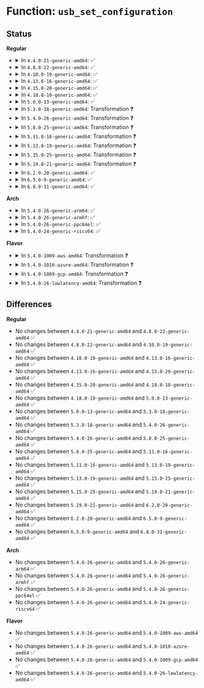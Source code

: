 # Function: <code>usb_set_configuration</code>

## Status
<b>Regular</b>
<ul>
<li>
<details>
<summary>In <code>4.4.0-21-generic-amd64</code>: ✅</summary>

```c
int usb_set_configuration(struct usb_device * dev, int configuration)
```

```json
{
  "name": "usb_set_configuration",
  "collision_type": "Unique Global",
  "inline_type": "No",
  "funcs": [
    {
      "addr": 18446744071585213984,
      "name": "usb_set_configuration",
      "external": true,
      "loc": "drivers/usb/core/message.c:1729",
      "file": "drivers/usb/core/message.c",
      "inline": "seen, unknown",
      "caller_inline": [],
      "caller_func": [
        "drivers/usb/core/hub.c:usb_deauthorize_device",
        "drivers/usb/core/hub.c:usb_authorize_device",
        "drivers/usb/core/message.c:driver_set_config_work",
        "drivers/usb/core/sysfs.c:remove_store",
        "drivers/usb/core/sysfs.c:bConfigurationValue_store",
        "drivers/usb/core/devio.c:usbdev_do_ioctl",
        "drivers/usb/core/generic.c:generic_disconnect",
        "drivers/usb/core/generic.c:generic_probe"
      ]
    }
  ],
  "symbols": [
    {
      "addr": 18446744071585213984,
      "name": "usb_set_configuration",
      "section": ".text",
      "bind": "STB_GLOBAL",
      "size": 2273
    }
  ]
}
```
</details>
</li>
<li>
<details>
<summary>In <code>4.8.0-22-generic-amd64</code>: ✅</summary>

```c
int usb_set_configuration(struct usb_device * dev, int configuration)
```

```json
{
  "name": "usb_set_configuration",
  "collision_type": "Unique Global",
  "inline_type": "No",
  "funcs": [
    {
      "addr": 18446744071585607088,
      "name": "usb_set_configuration",
      "external": true,
      "loc": "drivers/usb/core/message.c:1726",
      "file": "drivers/usb/core/message.c",
      "inline": "seen, unknown",
      "caller_inline": [],
      "caller_func": [
        "drivers/usb/core/hub.c:usb_authorize_device",
        "drivers/usb/core/hub.c:usb_deauthorize_device",
        "drivers/usb/core/message.c:driver_set_config_work",
        "drivers/usb/core/sysfs.c:remove_store",
        "drivers/usb/core/sysfs.c:bConfigurationValue_store",
        "drivers/usb/core/devio.c:usbdev_do_ioctl",
        "drivers/usb/core/generic.c:generic_disconnect",
        "drivers/usb/core/generic.c:generic_probe"
      ]
    }
  ],
  "symbols": [
    {
      "addr": 18446744071585607088,
      "name": "usb_set_configuration",
      "section": ".text",
      "bind": "STB_GLOBAL",
      "size": 2349
    }
  ]
}
```
</details>
</li>
<li>
<details>
<summary>In <code>4.10.0-19-generic-amd64</code>: ✅</summary>

```c
int usb_set_configuration(struct usb_device * dev, int configuration)
```

```json
{
  "name": "usb_set_configuration",
  "collision_type": "Unique Global",
  "inline_type": "No",
  "funcs": [
    {
      "addr": 18446744071585794656,
      "name": "usb_set_configuration",
      "external": true,
      "loc": "drivers/usb/core/message.c:1729",
      "file": "drivers/usb/core/message.c",
      "inline": "seen, unknown",
      "caller_inline": [],
      "caller_func": [
        "drivers/usb/core/hub.c:usb_authorize_device",
        "drivers/usb/core/hub.c:usb_deauthorize_device",
        "drivers/usb/core/message.c:driver_set_config_work",
        "drivers/usb/core/sysfs.c:remove_store",
        "drivers/usb/core/sysfs.c:bConfigurationValue_store",
        "drivers/usb/core/devio.c:usbdev_do_ioctl",
        "drivers/usb/core/generic.c:generic_disconnect",
        "drivers/usb/core/generic.c:generic_probe"
      ]
    }
  ],
  "symbols": [
    {
      "addr": 18446744071585794656,
      "name": "usb_set_configuration",
      "section": ".text",
      "bind": "STB_GLOBAL",
      "size": 2314
    }
  ]
}
```
</details>
</li>
<li>
<details>
<summary>In <code>4.13.0-16-generic-amd64</code>: ✅</summary>

```c
int usb_set_configuration(struct usb_device * dev, int configuration)
```

```json
{
  "name": "usb_set_configuration",
  "collision_type": "Unique Global",
  "inline_type": "No",
  "funcs": [
    {
      "addr": 18446744071585881120,
      "name": "usb_set_configuration",
      "external": true,
      "loc": "drivers/usb/core/message.c:1727",
      "file": "drivers/usb/core/message.c",
      "inline": "seen, unknown",
      "caller_inline": [],
      "caller_func": [
        "drivers/usb/core/hub.c:usb_authorize_device",
        "drivers/usb/core/hub.c:usb_deauthorize_device",
        "drivers/usb/core/message.c:driver_set_config_work",
        "drivers/usb/core/sysfs.c:remove_store",
        "drivers/usb/core/sysfs.c:bConfigurationValue_store",
        "drivers/usb/core/devio.c:usbdev_do_ioctl",
        "drivers/usb/core/generic.c:generic_disconnect",
        "drivers/usb/core/generic.c:generic_probe"
      ]
    }
  ],
  "symbols": [
    {
      "addr": 18446744071585881120,
      "name": "usb_set_configuration",
      "section": ".text",
      "bind": "STB_GLOBAL",
      "size": 2116
    }
  ]
}
```
</details>
</li>
<li>
<details>
<summary>In <code>4.15.0-20-generic-amd64</code>: ✅</summary>

```c
int usb_set_configuration(struct usb_device * dev, int configuration)
```

```json
{
  "name": "usb_set_configuration",
  "collision_type": "Unique Global",
  "inline_type": "No",
  "funcs": [
    {
      "addr": 18446744071586321584,
      "name": "usb_set_configuration",
      "external": true,
      "loc": "drivers/usb/core/message.c:1766",
      "file": "drivers/usb/core/message.c",
      "inline": "seen, unknown",
      "caller_inline": [],
      "caller_func": [
        "drivers/usb/core/hub.c:usb_authorize_device",
        "drivers/usb/core/hub.c:usb_deauthorize_device",
        "drivers/usb/core/message.c:driver_set_config_work",
        "drivers/usb/core/sysfs.c:remove_store",
        "drivers/usb/core/sysfs.c:bConfigurationValue_store",
        "drivers/usb/core/devio.c:usbdev_do_ioctl",
        "drivers/usb/core/generic.c:generic_disconnect",
        "drivers/usb/core/generic.c:generic_probe"
      ]
    }
  ],
  "symbols": [
    {
      "addr": 18446744071586321584,
      "name": "usb_set_configuration",
      "section": ".text",
      "bind": "STB_GLOBAL",
      "size": 2122
    }
  ]
}
```
</details>
</li>
<li>
<details>
<summary>In <code>4.18.0-10-generic-amd64</code>: ✅</summary>

```c
int usb_set_configuration(struct usb_device * dev, int configuration)
```

```json
{
  "name": "usb_set_configuration",
  "collision_type": "Unique Global",
  "inline_type": "No",
  "funcs": [
    {
      "addr": 18446744071586579120,
      "name": "usb_set_configuration",
      "external": true,
      "loc": "drivers/usb/core/message.c:1803",
      "file": "drivers/usb/core/message.c",
      "inline": "seen, unknown",
      "caller_inline": [],
      "caller_func": [
        "drivers/usb/core/hub.c:usb_authorize_device",
        "drivers/usb/core/hub.c:usb_deauthorize_device",
        "drivers/usb/core/message.c:driver_set_config_work",
        "drivers/usb/core/sysfs.c:remove_store",
        "drivers/usb/core/sysfs.c:bConfigurationValue_store",
        "drivers/usb/core/devio.c:usbdev_do_ioctl",
        "drivers/usb/core/generic.c:generic_disconnect",
        "drivers/usb/core/generic.c:generic_probe"
      ]
    }
  ],
  "symbols": [
    {
      "addr": 18446744071586579120,
      "name": "usb_set_configuration",
      "section": ".text",
      "bind": "STB_GLOBAL",
      "size": 2176
    }
  ]
}
```
</details>
</li>
<li>
<details>
<summary>In <code>5.0.0-13-generic-amd64</code>: ✅</summary>

```c
int usb_set_configuration(struct usb_device * dev, int configuration)
```

```json
{
  "name": "usb_set_configuration",
  "collision_type": "Unique Global",
  "inline_type": "No",
  "funcs": [
    {
      "addr": 18446744071586728048,
      "name": "usb_set_configuration",
      "external": true,
      "loc": "drivers/usb/core/message.c:1803",
      "file": "drivers/usb/core/message.c",
      "inline": "seen, unknown",
      "caller_inline": [],
      "caller_func": [
        "drivers/usb/core/hub.c:usb_authorize_device",
        "drivers/usb/core/hub.c:usb_deauthorize_device",
        "drivers/usb/core/message.c:driver_set_config_work",
        "drivers/usb/core/sysfs.c:remove_store",
        "drivers/usb/core/sysfs.c:bConfigurationValue_store",
        "drivers/usb/core/devio.c:usbdev_do_ioctl",
        "drivers/usb/core/generic.c:generic_disconnect",
        "drivers/usb/core/generic.c:generic_probe"
      ]
    }
  ],
  "symbols": [
    {
      "addr": 18446744071586728048,
      "name": "usb_set_configuration",
      "section": ".text",
      "bind": "STB_GLOBAL",
      "size": 2219
    }
  ]
}
```
</details>
</li>
<li>
<details>
<summary>In <code>5.3.0-18-generic-amd64</code>: Transformation ❓</summary>

```c
int usb_set_configuration(struct usb_device * dev, int configuration)
```

```json
{
  "name": "usb_set_configuration",
  "collision_type": "Unique Global",
  "inline_type": "No",
  "funcs": [
    {
      "addr": 0,
      "name": "usb_set_configuration",
      "external": true,
      "loc": "drivers/usb/core/message.c:1805",
      "file": "drivers/usb/core/message.c",
      "inline": "seen, unknown",
      "caller_inline": [],
      "caller_func": [
        "drivers/usb/core/hub.c:usb_authorize_device",
        "drivers/usb/core/hub.c:usb_deauthorize_device",
        "drivers/usb/core/message.c:driver_set_config_work",
        "drivers/usb/core/sysfs.c:remove_store",
        "drivers/usb/core/sysfs.c:bConfigurationValue_store",
        "drivers/usb/core/devio.c:usbdev_do_ioctl",
        "drivers/usb/core/generic.c:generic_disconnect",
        "drivers/usb/core/generic.c:generic_probe"
      ]
    }
  ],
  "symbols": [
    {
      "addr": 18446744071586985642,
      "name": "usb_set_configuration.cold",
      "section": ".text",
      "bind": "STB_LOCAL",
      "size": 288
    },
    {
      "addr": 18446744071586982624,
      "name": "usb_set_configuration",
      "section": ".text",
      "bind": "STB_GLOBAL",
      "size": 1990
    }
  ]
}
```
</details>
</li>
<li>
<details>
<summary>In <code>5.4.0-26-generic-amd64</code>: Transformation ❓</summary>

```c
int usb_set_configuration(struct usb_device * dev, int configuration)
```

```json
{
  "name": "usb_set_configuration",
  "collision_type": "Unique Global",
  "inline_type": "No",
  "funcs": [
    {
      "addr": 0,
      "name": "usb_set_configuration",
      "external": true,
      "loc": "drivers/usb/core/message.c:1805",
      "file": "drivers/usb/core/message.c",
      "inline": "seen, unknown",
      "caller_inline": [],
      "caller_func": [
        "drivers/usb/core/hub.c:usb_authorize_device",
        "drivers/usb/core/hub.c:usb_deauthorize_device",
        "drivers/usb/core/message.c:driver_set_config_work",
        "drivers/usb/core/sysfs.c:remove_store",
        "drivers/usb/core/sysfs.c:bConfigurationValue_store",
        "drivers/usb/core/devio.c:usbdev_do_ioctl",
        "drivers/usb/core/generic.c:generic_disconnect",
        "drivers/usb/core/generic.c:generic_probe"
      ]
    }
  ],
  "symbols": [
    {
      "addr": 18446744071587184682,
      "name": "usb_set_configuration.cold",
      "section": ".text",
      "bind": "STB_LOCAL",
      "size": 288
    },
    {
      "addr": 18446744071587181664,
      "name": "usb_set_configuration",
      "section": ".text",
      "bind": "STB_GLOBAL",
      "size": 1990
    }
  ]
}
```
</details>
</li>
<li>
<details>
<summary>In <code>5.8.0-25-generic-amd64</code>: Transformation ❓</summary>

```c
int usb_set_configuration(struct usb_device * dev, int configuration)
```

```json
{
  "name": "usb_set_configuration",
  "collision_type": "Unique Global",
  "inline_type": "No",
  "funcs": [
    {
      "addr": 0,
      "name": "usb_set_configuration",
      "external": true,
      "loc": "drivers/usb/core/message.c:1806",
      "file": "drivers/usb/core/message.c",
      "inline": "seen, unknown",
      "caller_inline": [],
      "caller_func": [
        "drivers/usb/core/hub.c:usb_authorize_device",
        "drivers/usb/core/hub.c:usb_deauthorize_device",
        "drivers/usb/core/message.c:driver_set_config_work",
        "drivers/usb/core/sysfs.c:remove_store",
        "drivers/usb/core/sysfs.c:bConfigurationValue_store",
        "drivers/usb/core/devio.c:proc_setconfig",
        "drivers/usb/core/generic.c:usb_generic_driver_disconnect",
        "drivers/usb/core/generic.c:usb_generic_driver_probe"
      ]
    }
  ],
  "symbols": [
    {
      "addr": 18446744071588035500,
      "name": "usb_set_configuration.cold",
      "section": ".text",
      "bind": "STB_LOCAL",
      "size": 257
    },
    {
      "addr": 18446744071588032336,
      "name": "usb_set_configuration",
      "section": ".text",
      "bind": "STB_GLOBAL",
      "size": 2130
    }
  ]
}
```
</details>
</li>
<li>
<details>
<summary>In <code>5.11.0-16-generic-amd64</code>: Transformation ❓</summary>

```c
int usb_set_configuration(struct usb_device * dev, int configuration)
```

```json
{
  "name": "usb_set_configuration",
  "collision_type": "Unique Global",
  "inline_type": "No",
  "funcs": [
    {
      "addr": 0,
      "name": "usb_set_configuration",
      "external": true,
      "loc": "drivers/usb/core/message.c:1951",
      "file": "drivers/usb/core/message.c",
      "inline": "seen, unknown",
      "caller_inline": [],
      "caller_func": [
        "drivers/usb/core/hub.c:usb_authorize_device",
        "drivers/usb/core/hub.c:usb_deauthorize_device",
        "drivers/usb/core/message.c:driver_set_config_work",
        "drivers/usb/core/sysfs.c:remove_store",
        "drivers/usb/core/sysfs.c:bConfigurationValue_store",
        "drivers/usb/core/devio.c:proc_setconfig",
        "drivers/usb/core/generic.c:usb_generic_driver_disconnect",
        "drivers/usb/core/generic.c:usb_generic_driver_probe"
      ]
    }
  ],
  "symbols": [
    {
      "addr": 18446744071591547242,
      "name": "usb_set_configuration.cold",
      "section": ".text",
      "bind": "STB_LOCAL",
      "size": 255
    },
    {
      "addr": 18446744071588082272,
      "name": "usb_set_configuration",
      "section": ".text",
      "bind": "STB_GLOBAL",
      "size": 2079
    }
  ]
}
```
</details>
</li>
<li>
<details>
<summary>In <code>5.13.0-19-generic-amd64</code>: Transformation ❓</summary>

```c
int usb_set_configuration(struct usb_device * dev, int configuration)
```

```json
{
  "name": "usb_set_configuration",
  "collision_type": "Unique Global",
  "inline_type": "No",
  "funcs": [
    {
      "addr": 0,
      "name": "usb_set_configuration",
      "external": true,
      "loc": "drivers/usb/core/message.c:1957",
      "file": "drivers/usb/core/message.c",
      "inline": "seen, unknown",
      "caller_inline": [],
      "caller_func": [
        "drivers/usb/core/hub.c:usb_authorize_device",
        "drivers/usb/core/hub.c:usb_deauthorize_device",
        "drivers/usb/core/message.c:driver_set_config_work",
        "drivers/usb/core/sysfs.c:remove_store",
        "drivers/usb/core/sysfs.c:bConfigurationValue_store",
        "drivers/usb/core/devio.c:usbdev_do_ioctl",
        "drivers/usb/core/generic.c:usb_generic_driver_disconnect",
        "drivers/usb/core/generic.c:usb_generic_driver_probe"
      ]
    }
  ],
  "symbols": [
    {
      "addr": 18446744071591489584,
      "name": "usb_set_configuration.cold",
      "section": ".text",
      "bind": "STB_LOCAL",
      "size": 255
    },
    {
      "addr": 18446744071587965072,
      "name": "usb_set_configuration",
      "section": ".text",
      "bind": "STB_GLOBAL",
      "size": 2075
    }
  ]
}
```
</details>
</li>
<li>
<details>
<summary>In <code>5.15.0-25-generic-amd64</code>: Transformation ❓</summary>

```c
int usb_set_configuration(struct usb_device * dev, int configuration)
```

```json
{
  "name": "usb_set_configuration",
  "collision_type": "Unique Global",
  "inline_type": "No",
  "funcs": [
    {
      "addr": 0,
      "name": "usb_set_configuration",
      "external": true,
      "loc": "drivers/usb/core/message.c:1957",
      "file": "drivers/usb/core/message.c",
      "inline": "seen, unknown",
      "caller_inline": [],
      "caller_func": [
        "drivers/usb/core/hub.c:usb_authorize_device",
        "drivers/usb/core/hub.c:usb_deauthorize_device",
        "drivers/usb/core/message.c:driver_set_config_work",
        "drivers/usb/core/sysfs.c:remove_store",
        "drivers/usb/core/sysfs.c:bConfigurationValue_store",
        "drivers/usb/core/devio.c:usbdev_do_ioctl",
        "drivers/usb/core/generic.c:usb_generic_driver_disconnect",
        "drivers/usb/core/generic.c:usb_generic_driver_probe"
      ]
    }
  ],
  "symbols": [
    {
      "addr": 18446744071592567248,
      "name": "usb_set_configuration.cold",
      "section": ".text",
      "bind": "STB_LOCAL",
      "size": 254
    },
    {
      "addr": 18446744071588576160,
      "name": "usb_set_configuration",
      "section": ".text",
      "bind": "STB_GLOBAL",
      "size": 2388
    }
  ]
}
```
</details>
</li>
<li>
<details>
<summary>In <code>5.19.0-21-generic-amd64</code>: Transformation ❓</summary>

```c
int usb_set_configuration(struct usb_device * dev, int configuration)
```

```json
{
  "name": "usb_set_configuration",
  "collision_type": "Unique Global",
  "inline_type": "No",
  "funcs": [
    {
      "addr": 0,
      "name": "usb_set_configuration",
      "external": true,
      "loc": "drivers/usb/core/message.c:1957",
      "file": "drivers/usb/core/message.c",
      "inline": "seen, unknown",
      "caller_inline": [],
      "caller_func": [
        "drivers/usb/core/hub.c:usb_authorize_device",
        "drivers/usb/core/hub.c:usb_deauthorize_device",
        "drivers/usb/core/message.c:driver_set_config_work",
        "drivers/usb/core/sysfs.c:remove_store",
        "drivers/usb/core/sysfs.c:bConfigurationValue_store",
        "drivers/usb/core/devio.c:usbdev_do_ioctl",
        "drivers/usb/core/generic.c:usb_generic_driver_probe"
      ]
    }
  ],
  "symbols": [
    {
      "addr": 18446744071594446223,
      "name": "usb_set_configuration.cold",
      "section": ".text",
      "bind": "STB_LOCAL",
      "size": 286
    },
    {
      "addr": 18446744071589987600,
      "name": "usb_set_configuration",
      "section": ".text",
      "bind": "STB_GLOBAL",
      "size": 2446
    }
  ]
}
```
</details>
</li>
<li>
<details>
<summary>In <code>6.2.0-20-generic-amd64</code>: ✅</summary>

```c
int usb_set_configuration(struct usb_device * dev, int configuration)
```

```json
{
  "name": "usb_set_configuration",
  "collision_type": "Unique Global",
  "inline_type": "No",
  "funcs": [
    {
      "addr": 18446744071591582272,
      "name": "usb_set_configuration",
      "external": true,
      "loc": "drivers/usb/core/message.c:1958",
      "file": "drivers/usb/core/message.c",
      "inline": "seen, unknown",
      "caller_inline": [],
      "caller_func": [
        "drivers/usb/core/hub.c:usb_authorize_device",
        "drivers/usb/core/hub.c:usb_deauthorize_device",
        "drivers/usb/core/message.c:driver_set_config_work",
        "drivers/usb/core/sysfs.c:remove_store",
        "drivers/usb/core/sysfs.c:bConfigurationValue_store",
        "drivers/usb/core/devio.c:usbdev_do_ioctl",
        "drivers/usb/core/generic.c:usb_generic_driver_probe",
        "drivers/usb/core/generic.c:usb_generic_driver_probe"
      ]
    }
  ],
  "symbols": [
    {
      "addr": 18446744071591582272,
      "name": "usb_set_configuration",
      "section": ".text",
      "bind": "STB_GLOBAL",
      "size": 2662
    }
  ]
}
```
</details>
</li>
<li>
<details>
<summary>In <code>6.5.0-9-generic-amd64</code>: ✅</summary>

```c
int usb_set_configuration(struct usb_device * dev, int configuration)
```

```json
{
  "name": "usb_set_configuration",
  "collision_type": "Unique Global",
  "inline_type": "No",
  "funcs": [
    {
      "addr": 18446744071592004064,
      "name": "usb_set_configuration",
      "external": true,
      "loc": "drivers/usb/core/message.c:1992",
      "file": "drivers/usb/core/message.c",
      "inline": "seen, unknown",
      "caller_inline": [],
      "caller_func": [
        "drivers/usb/core/hub.c:usb_authorize_device",
        "drivers/usb/core/hub.c:usb_deauthorize_device",
        "drivers/usb/core/message.c:driver_set_config_work",
        "drivers/usb/core/sysfs.c:remove_store",
        "drivers/usb/core/sysfs.c:bConfigurationValue_store",
        "drivers/usb/core/devio.c:usbdev_do_ioctl",
        "drivers/usb/core/generic.c:usb_generic_driver_probe",
        "drivers/usb/core/generic.c:usb_generic_driver_probe"
      ]
    }
  ],
  "symbols": [
    {
      "addr": 18446744071592004064,
      "name": "usb_set_configuration",
      "section": ".text",
      "bind": "STB_GLOBAL",
      "size": 2693
    }
  ]
}
```
</details>
</li>
<li>
<details>
<summary>In <code>6.8.0-31-generic-amd64</code>: ✅</summary>

```c
int usb_set_configuration(struct usb_device * dev, int configuration)
```

```json
{
  "name": "usb_set_configuration",
  "collision_type": "Unique Global",
  "inline_type": "No",
  "funcs": [
    {
      "addr": 18446744071592744128,
      "name": "usb_set_configuration",
      "external": true,
      "loc": "drivers/usb/core/message.c:1993",
      "file": "drivers/usb/core/message.c",
      "inline": "seen, unknown",
      "caller_inline": [],
      "caller_func": [
        "drivers/usb/core/hub.c:usb_authorize_device",
        "drivers/usb/core/hub.c:usb_deauthorize_device",
        "drivers/usb/core/message.c:driver_set_config_work",
        "drivers/usb/core/sysfs.c:remove_store",
        "drivers/usb/core/sysfs.c:bConfigurationValue_store",
        "drivers/usb/core/devio.c:usbdev_do_ioctl",
        "drivers/usb/core/generic.c:usb_generic_driver_probe"
      ]
    }
  ],
  "symbols": [
    {
      "addr": 18446744071592744128,
      "name": "usb_set_configuration",
      "section": ".text",
      "bind": "STB_GLOBAL",
      "size": 2783
    }
  ]
}
```
</details>
</li>
</ul>
<b>Arch</b>
<ul>
<li>
<details>
<summary>In <code>5.4.0-26-generic-arm64</code>: ✅</summary>

```c
int usb_set_configuration(struct usb_device * dev, int configuration)
```

```json
{
  "name": "usb_set_configuration",
  "collision_type": "Unique Global",
  "inline_type": "No",
  "funcs": [
    {
      "addr": 18446603336500264968,
      "name": "usb_set_configuration",
      "external": true,
      "loc": "drivers/usb/core/message.c:1805",
      "file": "drivers/usb/core/message.c",
      "inline": "seen, unknown",
      "caller_inline": [],
      "caller_func": [
        "drivers/usb/core/hub.c:usb_authorize_device",
        "drivers/usb/core/hub.c:usb_deauthorize_device",
        "drivers/usb/core/message.c:driver_set_config_work",
        "drivers/usb/core/sysfs.c:remove_store",
        "drivers/usb/core/sysfs.c:bConfigurationValue_store",
        "drivers/usb/core/devio.c:usbdev_do_ioctl",
        "drivers/usb/core/generic.c:generic_disconnect",
        "drivers/usb/core/generic.c:generic_probe"
      ]
    }
  ],
  "symbols": [
    {
      "addr": 18446603336500264968,
      "name": "usb_set_configuration",
      "section": ".text",
      "bind": "STB_GLOBAL",
      "size": 2288
    }
  ]
}
```
</details>
</li>
<li>
<details>
<summary>In <code>5.4.0-26-generic-armhf</code>: ✅</summary>

```c
int usb_set_configuration(struct usb_device * dev, int configuration)
```

```json
{
  "name": "usb_set_configuration",
  "collision_type": "Unique Global",
  "inline_type": "No",
  "funcs": [
    {
      "addr": 3232736532,
      "name": "usb_set_configuration",
      "external": true,
      "loc": "drivers/usb/core/message.c:1805",
      "file": "drivers/usb/core/message.c",
      "inline": "seen, unknown",
      "caller_inline": [],
      "caller_func": [
        "drivers/usb/core/hub.c:usb_authorize_device",
        "drivers/usb/core/hub.c:usb_deauthorize_device",
        "drivers/usb/core/message.c:driver_set_config_work",
        "drivers/usb/core/sysfs.c:remove_store",
        "drivers/usb/core/sysfs.c:bConfigurationValue_store",
        "drivers/usb/core/devio.c:usbdev_do_ioctl",
        "drivers/usb/core/generic.c:generic_disconnect",
        "drivers/usb/core/generic.c:generic_probe"
      ]
    }
  ],
  "symbols": [
    {
      "addr": 3232736532,
      "name": "usb_set_configuration",
      "section": ".text",
      "bind": "STB_GLOBAL",
      "size": 2208
    }
  ]
}
```
</details>
</li>
<li>
<details>
<summary>In <code>5.4.0-26-generic-ppc64el</code>: ✅</summary>

```c
int usb_set_configuration(struct usb_device * dev, int configuration)
```

```json
{
  "name": "usb_set_configuration",
  "collision_type": "Unique Global",
  "inline_type": "No",
  "funcs": [
    {
      "addr": 13835058055293562064,
      "name": "usb_set_configuration",
      "external": true,
      "loc": "drivers/usb/core/message.c:1805",
      "file": "drivers/usb/core/message.c",
      "inline": "seen, unknown",
      "caller_inline": [],
      "caller_func": [
        "drivers/usb/core/hub.c:usb_authorize_device",
        "drivers/usb/core/hub.c:usb_deauthorize_device",
        "drivers/usb/core/message.c:driver_set_config_work",
        "drivers/usb/core/sysfs.c:remove_store",
        "drivers/usb/core/sysfs.c:bConfigurationValue_store",
        "drivers/usb/core/devio.c:usbdev_do_ioctl",
        "drivers/usb/core/generic.c:generic_disconnect",
        "drivers/usb/core/generic.c:generic_probe"
      ]
    }
  ],
  "symbols": [
    {
      "addr": 13835058055293562064,
      "name": "usb_set_configuration",
      "section": ".text",
      "bind": "STB_GLOBAL",
      "size": 2636
    }
  ]
}
```
</details>
</li>
<li>
<details>
<summary>In <code>5.4.0-24-generic-riscv64</code>: ✅</summary>

```c
int usb_set_configuration(struct usb_device * dev, int configuration)
```

```json
{
  "name": "usb_set_configuration",
  "collision_type": "Unique Global",
  "inline_type": "No",
  "funcs": [
    {
      "addr": 18446743936277177792,
      "name": "usb_set_configuration",
      "external": true,
      "loc": "drivers/usb/core/message.c:1805",
      "file": "drivers/usb/core/message.c",
      "inline": "seen, unknown",
      "caller_inline": [],
      "caller_func": [
        "drivers/usb/core/hub.c:usb_authorize_device",
        "drivers/usb/core/hub.c:usb_deauthorize_device",
        "drivers/usb/core/message.c:driver_set_config_work",
        "drivers/usb/core/sysfs.c:remove_store",
        "drivers/usb/core/sysfs.c:bConfigurationValue_store",
        "drivers/usb/core/devio.c:usbdev_do_ioctl",
        "drivers/usb/core/generic.c:generic_disconnect",
        "drivers/usb/core/generic.c:generic_probe"
      ]
    }
  ],
  "symbols": [
    {
      "addr": 18446743936277177792,
      "name": "usb_set_configuration",
      "section": ".text",
      "bind": "STB_GLOBAL",
      "size": 1866
    }
  ]
}
```
</details>
</li>
</ul>
<b>Flavor</b>
<ul>
<li>
<details>
<summary>In <code>5.4.0-1009-aws-amd64</code>: Transformation ❓</summary>

```c
int usb_set_configuration(struct usb_device * dev, int configuration)
```

```json
{
  "name": "usb_set_configuration",
  "collision_type": "Unique Global",
  "inline_type": "No",
  "funcs": [
    {
      "addr": 0,
      "name": "usb_set_configuration",
      "external": true,
      "loc": "drivers/usb/core/message.c:1805",
      "file": "drivers/usb/core/message.c",
      "inline": "seen, unknown",
      "caller_inline": [],
      "caller_func": [
        "drivers/usb/core/hub.c:usb_authorize_device",
        "drivers/usb/core/hub.c:usb_deauthorize_device",
        "drivers/usb/core/message.c:driver_set_config_work",
        "drivers/usb/core/sysfs.c:remove_store",
        "drivers/usb/core/sysfs.c:bConfigurationValue_store",
        "drivers/usb/core/devio.c:usbdev_do_ioctl",
        "drivers/usb/core/generic.c:generic_disconnect",
        "drivers/usb/core/generic.c:generic_probe"
      ]
    }
  ],
  "symbols": [
    {
      "addr": 18446744071586890762,
      "name": "usb_set_configuration.cold",
      "section": ".text",
      "bind": "STB_LOCAL",
      "size": 288
    },
    {
      "addr": 18446744071586887744,
      "name": "usb_set_configuration",
      "section": ".text",
      "bind": "STB_GLOBAL",
      "size": 1990
    }
  ]
}
```
</details>
</li>
<li>
<details>
<summary>In <code>5.4.0-1010-azure-amd64</code>: Transformation ❓</summary>

```c
int usb_set_configuration(struct usb_device * dev, int configuration)
```

```json
{
  "name": "usb_set_configuration",
  "collision_type": "Unique Global",
  "inline_type": "No",
  "funcs": [
    {
      "addr": 0,
      "name": "usb_set_configuration",
      "external": true,
      "loc": "drivers/usb/core/message.c:1805",
      "file": "drivers/usb/core/message.c",
      "inline": "seen, unknown",
      "caller_inline": [],
      "caller_func": [
        "drivers/usb/core/hub.c:usb_authorize_device",
        "drivers/usb/core/hub.c:usb_deauthorize_device",
        "drivers/usb/core/message.c:driver_set_config_work",
        "drivers/usb/core/sysfs.c:remove_store",
        "drivers/usb/core/sysfs.c:bConfigurationValue_store",
        "drivers/usb/core/devio.c:usbdev_do_ioctl",
        "drivers/usb/core/generic.c:generic_disconnect",
        "drivers/usb/core/generic.c:generic_probe"
      ]
    }
  ],
  "symbols": [
    {
      "addr": 18446744071586831882,
      "name": "usb_set_configuration.cold",
      "section": ".text",
      "bind": "STB_LOCAL",
      "size": 288
    },
    {
      "addr": 18446744071586828864,
      "name": "usb_set_configuration",
      "section": ".text",
      "bind": "STB_GLOBAL",
      "size": 1990
    }
  ]
}
```
</details>
</li>
<li>
<details>
<summary>In <code>5.4.0-1009-gcp-amd64</code>: Transformation ❓</summary>

```c
int usb_set_configuration(struct usb_device * dev, int configuration)
```

```json
{
  "name": "usb_set_configuration",
  "collision_type": "Unique Global",
  "inline_type": "No",
  "funcs": [
    {
      "addr": 0,
      "name": "usb_set_configuration",
      "external": true,
      "loc": "drivers/usb/core/message.c:1805",
      "file": "drivers/usb/core/message.c",
      "inline": "seen, unknown",
      "caller_inline": [],
      "caller_func": [
        "drivers/usb/core/hub.c:usb_authorize_device",
        "drivers/usb/core/hub.c:usb_deauthorize_device",
        "drivers/usb/core/message.c:driver_set_config_work",
        "drivers/usb/core/sysfs.c:remove_store",
        "drivers/usb/core/sysfs.c:bConfigurationValue_store",
        "drivers/usb/core/devio.c:usbdev_do_ioctl",
        "drivers/usb/core/generic.c:generic_disconnect",
        "drivers/usb/core/generic.c:generic_probe"
      ]
    }
  ],
  "symbols": [
    {
      "addr": 18446744071587139242,
      "name": "usb_set_configuration.cold",
      "section": ".text",
      "bind": "STB_LOCAL",
      "size": 288
    },
    {
      "addr": 18446744071587136224,
      "name": "usb_set_configuration",
      "section": ".text",
      "bind": "STB_GLOBAL",
      "size": 1990
    }
  ]
}
```
</details>
</li>
<li>
<details>
<summary>In <code>5.4.0-26-lowlatency-amd64</code>: Transformation ❓</summary>

```c
int usb_set_configuration(struct usb_device * dev, int configuration)
```

```json
{
  "name": "usb_set_configuration",
  "collision_type": "Unique Global",
  "inline_type": "No",
  "funcs": [
    {
      "addr": 0,
      "name": "usb_set_configuration",
      "external": true,
      "loc": "drivers/usb/core/message.c:1805",
      "file": "drivers/usb/core/message.c",
      "inline": "seen, unknown",
      "caller_inline": [],
      "caller_func": [
        "drivers/usb/core/hub.c:usb_authorize_device",
        "drivers/usb/core/hub.c:usb_deauthorize_device",
        "drivers/usb/core/message.c:driver_set_config_work",
        "drivers/usb/core/sysfs.c:remove_store",
        "drivers/usb/core/sysfs.c:bConfigurationValue_store",
        "drivers/usb/core/devio.c:usbdev_do_ioctl",
        "drivers/usb/core/generic.c:generic_disconnect",
        "drivers/usb/core/generic.c:generic_probe"
      ]
    }
  ],
  "symbols": [
    {
      "addr": 18446744071587246330,
      "name": "usb_set_configuration.cold",
      "section": ".text",
      "bind": "STB_LOCAL",
      "size": 288
    },
    {
      "addr": 18446744071587243312,
      "name": "usb_set_configuration",
      "section": ".text",
      "bind": "STB_GLOBAL",
      "size": 1988
    }
  ]
}
```
</details>
</li>
</ul>

## Differences
<b>Regular</b>
<ul>
<li>
No changes between <code>4.4.0-21-generic-amd64</code> and <code>4.8.0-22-generic-amd64</code> ✅
</li>
<li>
No changes between <code>4.8.0-22-generic-amd64</code> and <code>4.10.0-19-generic-amd64</code> ✅
</li>
<li>
No changes between <code>4.10.0-19-generic-amd64</code> and <code>4.13.0-16-generic-amd64</code> ✅
</li>
<li>
No changes between <code>4.13.0-16-generic-amd64</code> and <code>4.15.0-20-generic-amd64</code> ✅
</li>
<li>
No changes between <code>4.15.0-20-generic-amd64</code> and <code>4.18.0-10-generic-amd64</code> ✅
</li>
<li>
No changes between <code>4.18.0-10-generic-amd64</code> and <code>5.0.0-13-generic-amd64</code> ✅
</li>
<li>
No changes between <code>5.0.0-13-generic-amd64</code> and <code>5.3.0-18-generic-amd64</code> ✅
</li>
<li>
No changes between <code>5.3.0-18-generic-amd64</code> and <code>5.4.0-26-generic-amd64</code> ✅
</li>
<li>
No changes between <code>5.4.0-26-generic-amd64</code> and <code>5.8.0-25-generic-amd64</code> ✅
</li>
<li>
No changes between <code>5.8.0-25-generic-amd64</code> and <code>5.11.0-16-generic-amd64</code> ✅
</li>
<li>
No changes between <code>5.11.0-16-generic-amd64</code> and <code>5.13.0-19-generic-amd64</code> ✅
</li>
<li>
No changes between <code>5.13.0-19-generic-amd64</code> and <code>5.15.0-25-generic-amd64</code> ✅
</li>
<li>
No changes between <code>5.15.0-25-generic-amd64</code> and <code>5.19.0-21-generic-amd64</code> ✅
</li>
<li>
No changes between <code>5.19.0-21-generic-amd64</code> and <code>6.2.0-20-generic-amd64</code> ✅
</li>
<li>
No changes between <code>6.2.0-20-generic-amd64</code> and <code>6.5.0-9-generic-amd64</code> ✅
</li>
<li>
No changes between <code>6.5.0-9-generic-amd64</code> and <code>6.8.0-31-generic-amd64</code> ✅
</li>
</ul>
<b>Arch</b>
<ul>
<li>
No changes between <code>5.4.0-26-generic-amd64</code> and <code>5.4.0-26-generic-arm64</code> ✅
</li>
<li>
No changes between <code>5.4.0-26-generic-amd64</code> and <code>5.4.0-26-generic-armhf</code> ✅
</li>
<li>
No changes between <code>5.4.0-26-generic-amd64</code> and <code>5.4.0-26-generic-ppc64el</code> ✅
</li>
<li>
No changes between <code>5.4.0-26-generic-amd64</code> and <code>5.4.0-24-generic-riscv64</code> ✅
</li>
</ul>
<b>Flavor</b>
<ul>
<li>
No changes between <code>5.4.0-26-generic-amd64</code> and <code>5.4.0-1009-aws-amd64</code> ✅
</li>
<li>
No changes between <code>5.4.0-26-generic-amd64</code> and <code>5.4.0-1010-azure-amd64</code> ✅
</li>
<li>
No changes between <code>5.4.0-26-generic-amd64</code> and <code>5.4.0-1009-gcp-amd64</code> ✅
</li>
<li>
No changes between <code>5.4.0-26-generic-amd64</code> and <code>5.4.0-26-lowlatency-amd64</code> ✅
</li>
</ul>
